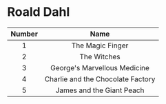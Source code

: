 



# Roald Dahl

| Number | Name |
|:------:|:----:| 
| 1 | The Magic Finger |
| 2 | The Witches |
| 3 | George's Marvellous Medicine |
| 4 | Charlie and the Chocolate Factory |
| 5 | James and the Giant Peach |